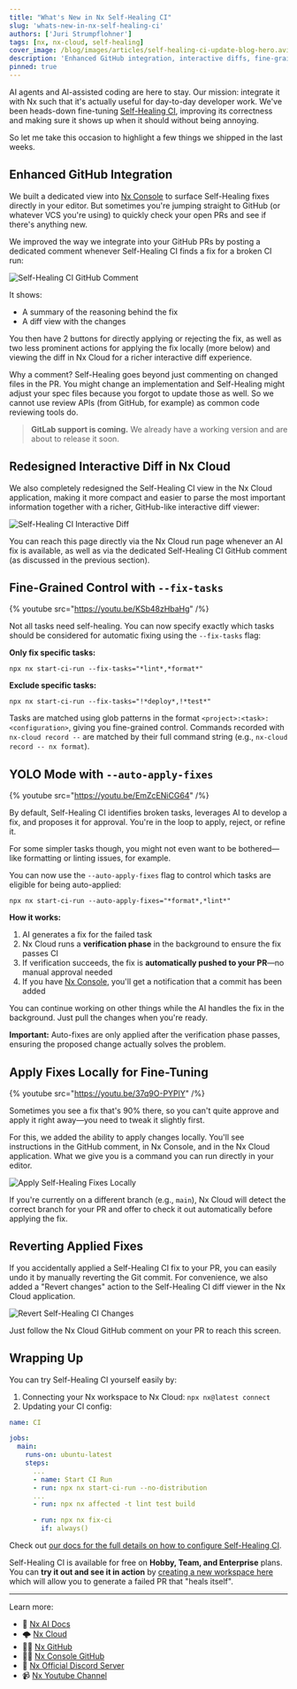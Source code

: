 ```yaml
---
title: "What's New in Nx Self-Healing CI"
slug: 'whats-new-in-nx-self-healing-ci'
authors: ['Juri Strumpflohner']
tags: [nx, nx-cloud, self-healing]
cover_image: /blog/images/articles/self-healing-ci-update-blog-hero.avif
description: 'Enhanced GitHub integration, interactive diffs, fine-grained task control, auto-apply fixes, and local fix application—discover the latest improvements to Nx Self-Healing CI.'
pinned: true
---
```


AI agents and AI-assisted coding are here to stay. Our mission: integrate it with Nx such that it's actually useful for day-to-day developer work. We've been heads-down fine-tuning [Self-Healing CI](/docs/features/ci-features/self-healing-ci), improving its correctness and making sure it shows up when it should without being annoying.

So let me take this occasion to highlight a few things we shipped in the last weeks.

## Enhanced GitHub Integration

We built a dedicated view into [Nx Console](/docs/getting-started/editor-setup) to surface Self-Healing fixes directly in your editor. But sometimes you're jumping straight to GitHub (or whatever VCS you're using) to quickly check your open PRs and see if there's anything new.

We improved the way we integrate into your GitHub PRs by posting a dedicated comment whenever Self-Healing CI finds a fix for a broken CI run:

![Self-Healing CI GitHub Comment](/blog/images/articles/self-healing-ghcomment-dark.avif)

It shows:

- A summary of the reasoning behind the fix
- A diff view with the changes

You then have 2 buttons for directly applying or rejecting the fix, as well as two less prominent actions for applying the fix locally (more below) and viewing the diff in Nx Cloud for a richer interactive diff experience.

Why a comment? Self-Healing goes beyond just commenting on changed files in the PR. You might change an implementation and Self-Healing might adjust your spec files because you forgot to update those as well. So we cannot use review APIs (from GitHub, for example) as common code reviewing tools do.

> **GitLab support is coming.** We already have a working version and are about to release it soon.

## Redesigned Interactive Diff in Nx Cloud

We also completely redesigned the Self-Healing CI view in the Nx Cloud application, making it more compact and easier to parse the most important information together with a richer, GitHub-like interactive diff viewer:

![Self-Healing CI Interactive Diff](/blog/images/articles/self-healing-nx-cloud-diff-dark.avif)

You can reach this page directly via the Nx Cloud run page whenever an AI fix is available, as well as via the dedicated Self-Healing CI GitHub comment (as discussed in the previous section).

## Fine-Grained Control with `--fix-tasks`

{% youtube src="https://youtu.be/KSb48zHbaHg" /%}

Not all tasks need self-healing. You can now specify exactly which tasks should be considered for automatic fixing using the `--fix-tasks` flag:

**Only fix specific tasks:**

```shell
npx nx start-ci-run --fix-tasks="*lint*,*format*"
```

**Exclude specific tasks:**

```shell
npx nx start-ci-run --fix-tasks="!*deploy*,!*test*"
```

Tasks are matched using glob patterns in the format `<project>:<task>:<configuration>`, giving you fine-grained control. Commands recorded with `nx-cloud record --` are matched by their full command string (e.g., `nx-cloud record -- nx format`).

## YOLO Mode with `--auto-apply-fixes`

{% youtube src="https://youtu.be/EmZcENiCG64" /%}

By default, Self-Healing CI identifies broken tasks, leverages AI to develop a fix, and proposes it for approval. You're in the loop to apply, reject, or refine it.

For some simpler tasks though, you might not even want to be bothered—like formatting or linting issues, for example.

You can now use the `--auto-apply-fixes` flag to control which tasks are eligible for being auto-applied:

```shell
npx nx start-ci-run --auto-apply-fixes="*format*,*lint*"
```

**How it works:**

1. AI generates a fix for the failed task
2. Nx Cloud runs a **verification phase** in the background to ensure the fix passes CI
3. If verification succeeds, the fix is **automatically pushed to your PR**—no manual approval needed
4. If you have [Nx Console](/docs/getting-started/editor-setup), you'll get a notification that a commit has been added

You can continue working on other things while the AI handles the fix in the background. Just pull the changes when you're ready.

**Important:** Auto-fixes are only applied after the verification phase passes, ensuring the proposed change actually solves the problem.

## Apply Fixes Locally for Fine-Tuning

{% youtube src="https://youtu.be/37q9O-PYPlY" /%}

Sometimes you see a fix that's 90% there, so you can't quite approve and apply it right away—you need to tweak it slightly first.

For this, we added the ability to apply changes locally. You'll see instructions in the GitHub comment, in Nx Console, and in the Nx Cloud application. What we give you is a command you can run directly in your editor.

![Apply Self-Healing Fixes Locally](/blog/images/articles/self-healing-apply-locally.avif)

If you're currently on a different branch (e.g., `main`), Nx Cloud will detect the correct branch for your PR and offer to check it out automatically before applying the fix.

## Reverting Applied Fixes

If you accidentally applied a Self-Healing CI fix to your PR, you can easily undo it by manually reverting the Git commit. For convenience, we also added a "Revert changes" action to the Self-Healing CI diff viewer in the Nx Cloud application.

![Revert Self-Healing CI Changes](/blog/images/articles/self-healing-ci-revert-changes.png)

Just follow the Nx Cloud GitHub comment on your PR to reach this screen.

## Wrapping Up

You can try Self-Healing CI yourself easily by:

1. Connecting your Nx workspace to Nx Cloud: `npx nx@latest connect`
2. Updating your CI config:

```yaml
name: CI

jobs:
  main:
    runs-on: ubuntu-latest
    steps:
      ...
      - name: Start CI Run
      - run: npx nx start-ci-run --no-distribution
      ...
      - run: npx nx affected -t lint test build

      - run: npx nx fix-ci
        if: always()
```

Check out [our docs for the full details on how to configure Self-Healing CI](/docs/features/ci-features/self-healing-ci#enable-self-healing-ci).

Self-Healing CI is available for free on **Hobby, Team, and Enterprise** plans. You can **try it out and see it in action** by [creating a new workspace here](https://cloud.nx.app/get-started/?utm_source=nx-dev&utm_medium=blog) which will allow you to generate a failed PR that "heals itself".

---

Learn more:

- 🧠 [Nx AI Docs](/features/enhance-AI)
- 🌩️ [Nx Cloud](/nx-cloud)
- 👩‍💻 [Nx GitHub](https://github.com/nrwl/nx)
- 👩‍💻 [Nx Console GitHub](https://github.com/nrwl/nx-console)
- 💬 [Nx Official Discord Server](https://go.nx.dev/community)
- 📹 [Nx Youtube Channel](https://www.youtube.com/@nxdevtools)
